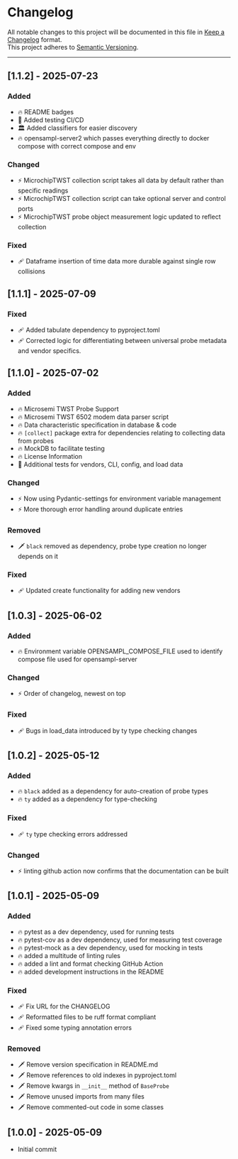 # Changelog

All notable changes to this project will be documented in this file in [Keep a Changelog](https://keepachangelog.com/en/1.0.0/) format.  
This project adheres to [Semantic Versioning](https://semver.org/).

---

<!--

## [Unreleased] - YYYY-MM-DD
### Added
- 🔥 Placeholder for newly summoned features.
- 🔥 …

### Changed
- ⚡ Placeholder for ominous refactors and twisted rewrites.
- ⚡ …

### Deprecated
- ☠️ Placeholder for features about to vanish into the void.
- ☠️ …

### Removed
- 🗡️ Placeholder for chopped-off code.
- 🗡️ …

### Fixed
- 🩹 Placeholder for bugs crushed under your boot.
- 🩹 …

### Security
- 🔐 Placeholder for vulnerabilities sealed shut.
- 🔐 …

---

*Unreleased* versions radiate potential—-and dread. Once you merge an infernal PR, move its bullet under a new version heading with the actual release date.*

-->

## [1.1.2] - 2025-07-23
### Added
- 🔥 README badges 
- 🧪 Added testing CI/CD
- 🏛️ Added classifiers for easier discovery
- 🔥 opensampl-server2 which passes everything directly to docker compose with correct compose and env


### Changed
- ⚡ MicrochipTWST collection script takes all data by default rather than specific readings
- ⚡ MicrochipTWST collection script can take optional server and control ports 
- ⚡ MicrochipTWST probe object measurement logic updated to reflect collection

### Fixed
- 🩹 Dataframe insertion of time data more durable against single row collisions


## [1.1.1] - 2025-07-09
### Fixed
- 🩹 Added tabulate dependency to pyproject.toml
- 🩹 Corrected logic for differentiating between universal probe metadata and vendor specifics.

## [1.1.0] - 2025-07-02
### Added
- 🔥 Microsemi TWST Probe Support
- 🔥 Microsemi TWST 6502 modem data parser script
- 🔥 Data characteristic specification in database & code
- 🔥 `[collect]` package extra for dependencies relating to collecting data from probes
- 🔥 MockDB to facilitate testing
- 🔥 License Information 
- 🧪 Additional tests for vendors, CLI, config, and load data

### Changed
- ⚡ Now using Pydantic-settings for environment variable management
- ⚡ More thorough error handling around duplicate entries

### Removed
- 🗡️ `black` removed as dependency, probe type creation no longer depends on it 

### Fixed
- 🩹 Updated create functionality for adding new vendors


## [1.0.3] - 2025-06-02
### Added
- 🔥 Environment variable OPENSAMPL_COMPOSE_FILE used to identify compose file used for opensampl-server 

### Changed
- ⚡ Order of changelog, newest on top

### Fixed
- 🩹 Bugs in load_data introduced by ty type checking changes


## [1.0.2] - 2025-05-12
### Added
- 🔥 `black` added as a dependency for auto-creation of probe types
- 🔥 `ty` added as a dependency for type-checking

### Fixed
- 🩹 `ty` type checking errors addressed

### Changed
- ⚡ linting github action now confirms that the documentation can be built

## [1.0.1] - 2025-05-09
### Added
- 🔥 pytest as a dev dependency, used for running tests
- 🔥 pytest-cov as a dev dependency, used for measuring test coverage
- 🔥 pytest-mock as a dev dependency, used for mocking in tests
- 🔥 added a multitude of linting rules
- 🔥 added a lint and format checking GitHub Action
- 🔥 added development instructions in the README

### Fixed
- 🩹 Fix URL for the CHANGELOG
- 🩹 Reformatted files to be ruff format compliant
- 🩹 Fixed some typing annotation errors

### Removed
- 🗡️ Remove version specification in README.md
- 🗡️ Remove references to old indexes in pyproject.toml
- 🗡️ Remove kwargs in `__init__` method of `BaseProbe`
- 🗡️ Remove unused imports from many files
- 🗡️ Remove commented-out code in some classes

## [1.0.0] - 2025-05-09
- Initial commit
